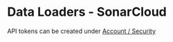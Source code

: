 # Data Loaders - SonarCloud

API tokens can be created under [Account / Security](https://sonarcloud.io/account/security)